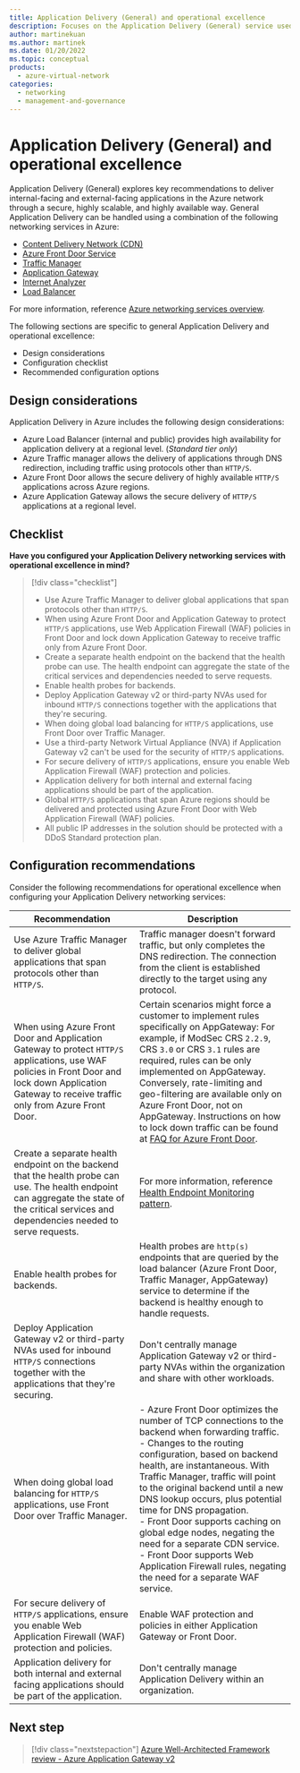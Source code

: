 ```yaml
---
title: Application Delivery (General) and operational excellence
description: Focuses on the Application Delivery (General) service used in the Networking solution to provide best-practice, configuration recommendations, and design considerations related to Operational excellence.
author: martinekuan
ms.author: martinek
ms.date: 01/20/2022
ms.topic: conceptual
products:
  - azure-virtual-network
categories:
  - networking
  - management-and-governance
---
```


# Application Delivery (General) and operational excellence

Application Delivery (General) explores key recommendations to deliver internal-facing and external-facing applications in the Azure network through a secure, highly scalable, and highly available way. General Application Delivery can be handled using a combination of the following networking services in Azure:

- [Content Delivery Network (CDN)](/azure/cdn/cdn-overview)
- [Azure Front Door Service](/azure/frontdoor/front-door-overview)
- [Traffic Manager](/azure/traffic-manager/traffic-manager-overview)
- [Application Gateway](/azure/application-gateway/overview)
- [Internet Analyzer](/azure/internet-analyzer/internet-analyzer-overview)
- [Load Balancer](/azure/load-balancer/load-balancer-overview)

For more information, reference [Azure networking services overview](/azure/networking/fundamentals/networking-overview#deliver).

The following sections are specific to general Application Delivery and operational excellence:

- Design considerations
- Configuration checklist
- Recommended configuration options

## Design considerations

Application Delivery in Azure includes the following design considerations:

- Azure Load Balancer (internal and public) provides high availability for application delivery at a regional level. (*Standard tier only*)
- Azure Traffic manager allows the delivery of applications through DNS redirection, including traffic using protocols other than `HTTP/S`.
- Azure Front Door allows the secure delivery of highly available `HTTP/S` applications across Azure regions.
- Azure Application Gateway allows the secure delivery of `HTTP/S` applications at a regional level.

## Checklist

**Have you configured your Application Delivery networking services with operational excellence in mind?**

> [!div class="checklist"]
> - Use Azure Traffic Manager to deliver global applications that span protocols other than `HTTP/S`.
> - When using Azure Front Door and Application Gateway to protect `HTTP/S` applications, use Web Application Firewall (WAF) policies in Front Door and lock down Application Gateway to receive traffic only from Azure Front Door.
> - Create a separate health endpoint on the backend that the health probe can use. The health endpoint can aggregate the state of the critical services and dependencies needed to serve requests.
> - Enable health probes for backends.
> - Deploy Application Gateway v2 or third-party NVAs used for inbound `HTTP/S` connections together with the applications that they're securing.
> - When doing global load balancing for `HTTP/S` applications, use Front Door over Traffic Manager.
> - Use a third-party Network Virtual Appliance (NVA) if Application Gateway v2 can't be used for the security of `HTTP/S` applications.
> - For secure delivery of `HTTP/S` applications, ensure you enable Web Application Firewall (WAF) protection and policies.
> - Application delivery for both internal and external facing applications should be part of the application.
> - Global `HTTP/S` applications that span Azure regions should be delivered and protected using Azure Front Door with Web Application Firewall (WAF) policies.
> - All public IP addresses in the solution should be protected with a DDoS Standard protection plan.

## Configuration recommendations

Consider the following recommendations for operational excellence when configuring your Application Delivery networking services:

|Recommendation|Description|
|--------------|-----------|
|Use Azure Traffic Manager to deliver global applications that span protocols other than `HTTP/S`.|Traffic manager doesn't forward traffic, but only completes the DNS redirection. The connection from the client is established directly to the target using any protocol.|
|When using Azure Front Door and Application Gateway to protect `HTTP/S` applications, use WAF policies in Front Door and lock down Application Gateway to receive traffic only from Azure Front Door.|Certain scenarios might force a customer to implement rules specifically on AppGateway: For example, if ModSec CRS `2.2.9`, CRS `3.0` or CRS `3.1` rules are required, rules can be only implemented on AppGateway. Conversely, rate-limiting and geo-filtering are available only on Azure Front Door, not on AppGateway. Instructions on how to lock down traffic can be found at [FAQ for Azure Front Door](/azure/frontdoor/front-door-faq#how-do-i-lock-down-the-access-to-my-backend-to-only-azure-front-door).|
|Create a separate health endpoint on the backend that the health probe can use. The health endpoint can aggregate the state of the critical services and dependencies needed to serve requests.|For more information, reference [Health Endpoint Monitoring pattern](/azure/architecture/patterns/health-endpoint-monitoring).|
|Enable health probes for backends.|Health probes are `http(s)` endpoints that are queried by the load balancer (Azure Front Door, Traffic Manager, AppGateway) service to determine if the backend is healthy enough to handle requests.|
|Deploy Application Gateway v2 or third-party NVAs used for inbound `HTTP/S` connections together with the applications that they're securing.|Don't centrally manage Application Gateway v2 or third-party NVAs within the organization and share with other workloads.|
|When doing global load balancing for `HTTP/S` applications, use Front Door over Traffic Manager.|- Azure Front Door optimizes the number of TCP connections to the backend when forwarding traffic.<br>- Changes to the routing configuration, based on backend health, are instantaneous. With Traffic Manager, traffic will point to the original backend until a new DNS lookup occurs, plus potential time for DNS propagation.<br>- Front Door supports caching on global edge nodes, negating the need for a separate CDN service.<br>- Front Door supports Web Application Firewall rules, negating the need for a separate WAF service.|
|For secure delivery of `HTTP/S` applications, ensure you enable Web Application Firewall (WAF) protection and policies.|Enable WAF protection and policies in either Application Gateway or Front Door.|
|Application delivery for both internal and external facing applications should be part of the application.|Don't centrally manage Application Delivery within an organization.|

## Next step

> [!div class="nextstepaction"]
> [Azure Well-Architected Framework review - Azure Application Gateway v2](../azure-application-gateway.md#reliability)
